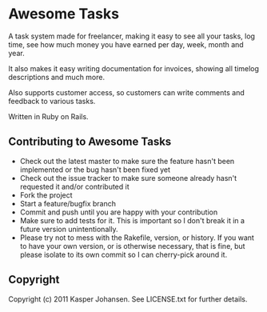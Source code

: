 # Awesome Tasks

A task system made for freelancer, making it easy to see all your tasks, log time, see how much money you have earned per day, week, month and year.

It also makes it easy writing documentation for invoices, showing all timelog descriptions and much more.

Also supports customer access, so customers can write comments and feedback to various tasks.

Written in Ruby on Rails.

## Contributing to Awesome Tasks
 
* Check out the latest master to make sure the feature hasn't been implemented or the bug hasn't been fixed yet
* Check out the issue tracker to make sure someone already hasn't requested it and/or contributed it
* Fork the project
* Start a feature/bugfix branch
* Commit and push until you are happy with your contribution
* Make sure to add tests for it. This is important so I don't break it in a future version unintentionally.
* Please try not to mess with the Rakefile, version, or history. If you want to have your own version, or is otherwise necessary, that is fine, but please isolate to its own commit so I can cherry-pick around it.

## Copyright

Copyright (c) 2011 Kasper Johansen. See LICENSE.txt for further details.
